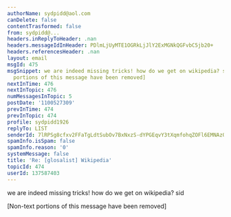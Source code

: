 ```yaml
---
authorName: sydpidd@aol.com
canDelete: false
contentTrasformed: false
from: sydpidd@...
headers.inReplyToHeader: .nan
headers.messageIdInHeader: PDlmLjUyMTE1OGRkLjJlY2ExMGNkQGFvbC5jb20+
headers.referencesHeader: .nan
layout: email
msgId: 475
msgSnippet: we are indeed missing tricks! how do we get on wikipedia? sid [Non-text
  portions of this message have been removed]
nextInTime: 476
nextInTopic: 476
numMessagesInTopic: 5
postDate: '1100527309'
prevInTime: 474
prevInTopic: 474
profile: sydpidd1926
replyTo: LIST
senderId: 7lRPSg8cfxv2FFaTgLdtSubOv7BxNxzS-dYPGEqvY3tXqmfohqZOFl6EMNAzQopcAwgtZrs-
spamInfo.isSpam: false
spamInfo.reason: '0'
systemMessage: false
title: 'Re: [glosalist] Wikipedia'
topicId: 474
userId: 137587403
---
```


we are indeed missing tricks!
how do we get on wikipedia?
sid


[Non-text portions of this message have been removed]


